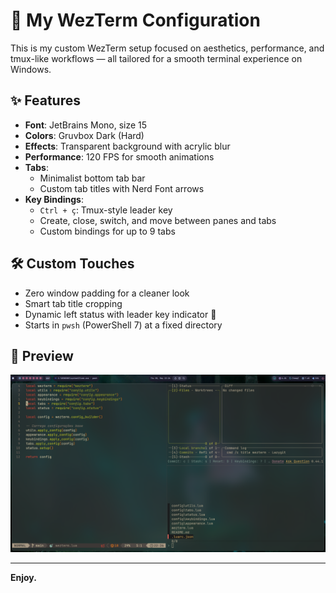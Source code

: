 # 🌊 My WezTerm Configuration

This is my custom WezTerm setup focused on aesthetics, performance, and tmux-like workflows — all tailored for a smooth terminal experience on Windows.

## ✨ Features

- **Font**: JetBrains Mono, size 15
- **Colors**: Gruvbox Dark (Hard)
- **Effects**: Transparent background with acrylic blur
- **Performance**: 120 FPS for smooth animations
- **Tabs**:
  - Minimalist bottom tab bar
  - Custom tab titles with Nerd Font arrows
- **Key Bindings**:
  - `Ctrl + ç`: Tmux-style leader key
  - Create, close, switch, and move between panes and tabs
  - Custom bindings for up to 9 tabs

## 🛠️ Custom Touches

- Zero window padding for a cleaner look
- Smart tab title cropping
- Dynamic left status with leader key indicator 🌊
- Starts in `pwsh` (PowerShell 7) at a fixed directory

## 🧪 Preview

![Preview](WezTerm-Preview.png)

---

**Enjoy.**
